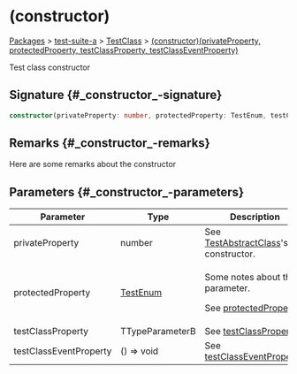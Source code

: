 # (constructor)

[Packages](/) \> [test-suite-a](/test-suite-a/) \> [TestClass](/test-suite-a/testclass-class/) \> [(constructor)(privateProperty, protectedProperty, testClassProperty, testClassEventProperty)](/test-suite-a/testclass-class/_constructor_-constructor)

Test class constructor

## Signature {#\_constructor\_-signature}

```typescript
constructor(privateProperty: number, protectedProperty: TestEnum, testClassProperty: TTypeParameterB, testClassEventProperty: () => void);
```

## Remarks {#\_constructor\_-remarks}

Here are some remarks about the constructor

## Parameters {#\_constructor\_-parameters}

| Parameter | Type | Description |
| --- | --- | --- |
| privateProperty | number | See [TestAbstractClass](/test-suite-a/testabstractclass-class/)'s constructor. |
| protectedProperty | [TestEnum](/test-suite-a/testenum-enum/) | <p>Some notes about the parameter.</p><p>See <a href="/test-suite-a/testabstractclass-class/protectedproperty-property">protectedProperty</a>.</p> |
| testClassProperty | TTypeParameterB | See [testClassProperty](/test-suite-a/testclass-class/testclassproperty-property). |
| testClassEventProperty | () =\> void | See [testClassEventProperty](/test-suite-a/testclass-class/testclasseventproperty-property). |
